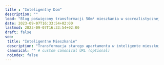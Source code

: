 ```yaml
---
title : "Inteligentny Dom"
description: ""
lead: "Blog poświęcony transformacji 50m² mieszkania w socrealistycznej kamienicy z lat 50-tych w Warszawie w tzw. inteligentny dom."
date: 2023-09-07T16:33:54+02:00
lastmod: 2023-09-07T16:33:54+02:00
draft: false
seo:
 title: "Inteligentne Mieszkanie"
 description: "Transformacja starego apartamentu w inteligente mieszknie."
 canonical: "" # custom canonical URL (optional)
 noindex: false
---
```

